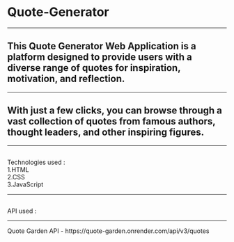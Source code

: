 # Quote-Generator
<hr>
<h2>This Quote Generator Web Application is a platform designed to provide users with a diverse range of quotes for inspiration, motivation, and reflection.</h2><hr>
<h2>With just a few clicks, you can browse through a vast collection of quotes from famous authors, thought leaders, and other inspiring figures.</h2><hr>
<h2></h2>Technologies used :</h2> <br>
1.HTML<br>
2.CSS<br>
3.JavaScript<hr>
<h2></h2>API used :</h2> <hr>
Quote Garden API - https://quote-garden.onrender.com/api/v3/quotes
